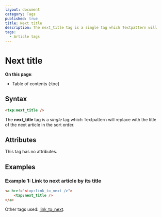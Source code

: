 ```yaml
---
layout: document
category: Tags
published: true
title: Next title
description: The next_title tag is a single tag which Textpattern will replace with the title of the next article in the sort order.
tags:
  - Article tags
---
```


# Next title

**On this page**:

* Table of contents
{:toc}

## Syntax

~~~ html
<txp:next_title />
~~~

The **next_title** tag is a *single* tag which Textpattern will replace with the title of the next article in the sort order.

## Attributes

This tag has no attributes.

## Examples

### Example 1: Link to next article by its title

~~~ html
<a href="<txp:link_to_next />">
    <txp:next_title />
</a>
~~~

Other tags used: [link_to_next](/tags/link_to_next).
